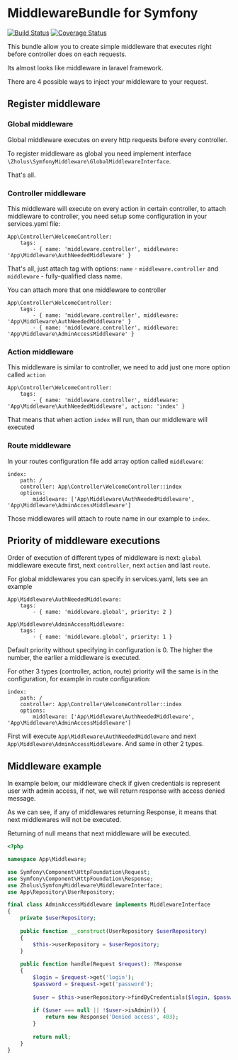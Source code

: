 # MiddlewareBundle for Symfony

[![Build Status](https://travis-ci.org/zholus/symfony-middleware-bundle.svg?branch=master)](https://travis-ci.org/zholus/symfony-middleware-bundle)
[![Coverage Status](https://coveralls.io/repos/github/zholus/symfony-middleware-bundle/badge.svg?branch=php-coveralls)](https://coveralls.io/github/zholus/symfony-middleware-bundle?branch=php-coveralls)

This bundle allow you to create simple middleware that executes right before controller does on each requests.

Its almost looks like middleware in laravel framework.

There are 4 possible ways to inject your middleware to your request.

## Register middleware

### Global middleware

Global middleware executes on every http requests before every controller.

To register middleware as global you need implement interface `\Zholus\SymfonyMiddleware\GlobalMiddlewareInterface`. 

That's all.

### Controller middleware

This middleware will execute on every action in certain controller, to attach middleware to controller, you need setup some configuration in your services.yaml file:

    App\Controller\WelcomeController:
        tags:
            - { name: 'middleware.controller', middleware: 'App\Middleware\AuthNeededMiddleware' }

That's all, just attach tag with options: `name` - `middleware.controller` and `middleware` - fully-qualified class name.

You can attach more that one middleware to controller

    App\Controller\WelcomeController:
        tags:
            - { name: 'middleware.controller', middleware: 'App\Middleware\AuthNeededMiddleware' }
            - { name: 'middleware.controller', middleware: 'App\Middleware\AdminAccessMiddleware' }

### Action middleware

This middleware is similar to controller, we need to add just one more option called `action`

    App\Controller\WelcomeController:
        tags:
            - { name: 'middleware.controller', middleware: 'App\Middleware\AuthNeededMiddleware', action: 'index' }

That means that when action `index` will run, than our middleware will executed
 
 ### Route middleware

In your routes configuration file add array option called `middleware`:
    
    index:
        path: /
        controller: App\Controller\WelcomeController::index
        options:
            middleware: ['App\Middleware\AuthNeededMiddleware', 'App\Middleware\AdminAccessMiddleware']

Those middlewares will attach to route name in our example to `index`.

## Priority of middleware executions

Order of execution of different types of middleware is next: `global` middleware execute first, next `controller`, next `action` and last `route`.

For global middlewares you can specify in services.yaml, lets see an example

    App\Middleware\AuthNeededMiddleware:
        tags:
            - { name: 'middleware.global', priority: 2 }
            
    App\Middleware\AdminAccessMiddleware:
        tags:
            - { name: 'middleware.global', priority: 1 }

Default priority without specifying in configuration is 0. The higher the number, the earlier a middleware is executed.

For other 3 types (controller, action, route) priority will the same is in the configuration, for example in route configuration: 

    index:
        path: /
        controller: App\Controller\WelcomeController::index
        options:
            middleware: ['App\Middleware\AuthNeededMiddleware', 'App\Middleware\AdminAccessMiddleware']

First will execute `App\Middleware\AuthNeededMiddleware` and next `App\Middleware\AdminAccessMiddleware`. And same in other 2 types.

## Middleware example

In example below, our middleware check if given credentials is represent user with admin access, if not, we will return response with access denied message.

As we can see, if any of middlewares returning Response, it means that next middlewares will not be executed.

Returning of null means that next middleware will be executed.


```php
<?php

namespace App\Middleware;

use Symfony\Component\HttpFoundation\Request;
use Symfony\Component\HttpFoundation\Response;
use Zholus\SymfonyMiddleware\MiddlewareInterface;
use App\Repository\UserRepository;

final class AdminAccessMiddleware implements MiddlewareInterface
{
    private $userRepository;
    
    public function __construct(UserRepository $userRepository)
    {
        $this->userRepository = $userRepository;
    }
    
    public function handle(Request $request): ?Response
    {
        $login = $request->get('login');
        $password = $request->get('password');
        
        $user = $this->userRepository->findByCredentials($login, $password);
        
        if ($user === null || !$user->isAdmin()) {
            return new Response('Denied access', 403);
        }
        
        return null;
    }
}

```
